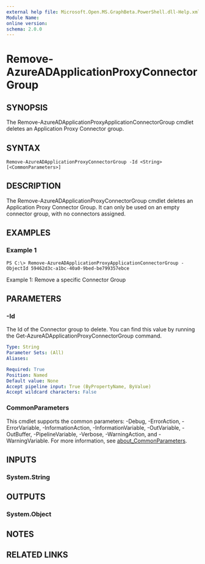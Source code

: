 ```yaml
---
external help file: Microsoft.Open.MS.GraphBeta.PowerShell.dll-Help.xml
Module Name:
online version:
schema: 2.0.0
---
```


# Remove-AzureADApplicationProxyConnectorGroup

## SYNOPSIS
The Remove-AzureADApplicationProxyApplicationConnectorGroup cmdlet deletes an Application Proxy Connector group.

## SYNTAX

```
Remove-AzureADApplicationProxyConnectorGroup -Id <String> [<CommonParameters>]
```

## DESCRIPTION
The Remove-AzureADApplicationProxyConnectorGroup cmdlet deletes an Application Proxy Connector Group.
It can only be used on an empty connector group, with no connectors assigned.

## EXAMPLES

### Example 1
```
PS C:\> Remove-AzureADApplicationProxyApplicationConnectorGroup -ObjectId 59462d3c-a1bc-40a0-9bed-be799357ebce
```

Example 1: Remove a specific Connector Group

## PARAMETERS

### -Id
The Id of the Connector group to delete.
You can find this value by running the Get-AzureADApplicationProxyConnectorGroup command.

```yaml
Type: String
Parameter Sets: (All)
Aliases:

Required: True
Position: Named
Default value: None
Accept pipeline input: True (ByPropertyName, ByValue)
Accept wildcard characters: False
```

### CommonParameters
This cmdlet supports the common parameters: -Debug, -ErrorAction, -ErrorVariable, -InformationAction, -InformationVariable, -OutVariable, -OutBuffer, -PipelineVariable, -Verbose, -WarningAction, and -WarningVariable. For more information, see [about_CommonParameters](http://go.microsoft.com/fwlink/?LinkID=113216).

## INPUTS

### System.String
## OUTPUTS

### System.Object
## NOTES

## RELATED LINKS
